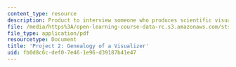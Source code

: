 ```yaml
---
content_type: resource
description: Product to interview someone who produces scientific visualizations.
file: /media/https%3A/open-learning-course-data-rc.s3.amazonaws.com/sts-067-scientific-visualization-across-disciplines-a-critical-introduction-spring-2005/fb0d8c6cdef07e461e96d39187b41e47_project2.pdf
file_type: application/pdf
resourcetype: Document
title: 'Project 2: Genealogy of a Visualizer'
uid: fb0d8c6c-def0-7e46-1e96-d39187b41e47
---
```

